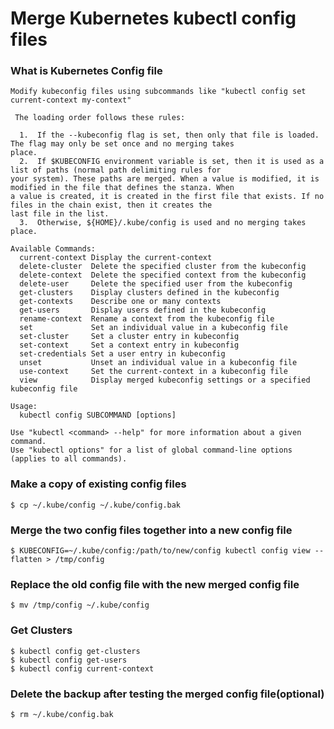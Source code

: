 
# Merge Kubernetes kubectl config files

###  What is Kubernetes Config file

    Modify kubeconfig files using subcommands like "kubectl config set current-context my-context"
    
     The loading order follows these rules:
    
      1.  If the --kubeconfig flag is set, then only that file is loaded. The flag may only be set once and no merging takes
    place.
      2.  If $KUBECONFIG environment variable is set, then it is used as a list of paths (normal path delimiting rules for
    your system). These paths are merged. When a value is modified, it is modified in the file that defines the stanza. When
    a value is created, it is created in the first file that exists. If no files in the chain exist, then it creates the
    last file in the list.
      3.  Otherwise, ${HOME}/.kube/config is used and no merging takes place.
    
    Available Commands:
      current-context Display the current-context
      delete-cluster  Delete the specified cluster from the kubeconfig
      delete-context  Delete the specified context from the kubeconfig
      delete-user     Delete the specified user from the kubeconfig
      get-clusters    Display clusters defined in the kubeconfig
      get-contexts    Describe one or many contexts
      get-users       Display users defined in the kubeconfig
      rename-context  Rename a context from the kubeconfig file
      set             Set an individual value in a kubeconfig file
      set-cluster     Set a cluster entry in kubeconfig
      set-context     Set a context entry in kubeconfig
      set-credentials Set a user entry in kubeconfig
      unset           Unset an individual value in a kubeconfig file
      use-context     Set the current-context in a kubeconfig file
      view            Display merged kubeconfig settings or a specified kubeconfig file
    
    Usage:
      kubectl config SUBCOMMAND [options]
    
    Use "kubectl <command> --help" for more information about a given command.
    Use "kubectl options" for a list of global command-line options (applies to all commands).

### Make a copy of existing config files
```
$ cp ~/.kube/config ~/.kube/config.bak
```
### Merge the two config files together into a new config file
```
$ KUBECONFIG=~/.kube/config:/path/to/new/config kubectl config view --flatten > /tmp/config
```
### Replace the old config file with the new merged config file
```
$ mv /tmp/config ~/.kube/config
```
### Get Clusters
```
$ kubectl config get-clusters
$ kubectl config get-users
$ kubectl config current-context
```
### Delete the backup after testing the merged config file(optional) 
```
$ rm ~/.kube/config.bak
```
